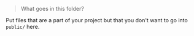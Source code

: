> What goes in this folder?

Put files that are a part of your project but that you don't want to go into `public/` here.
